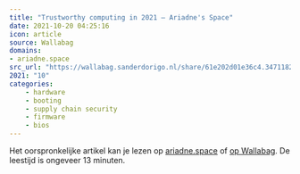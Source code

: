 ```yaml
---
title: "Trustworthy computing in 2021 – Ariadne's Space"
date: 2021-10-20 04:25:16
icon: article
source: Wallabag
domains:
- ariadne.space
src_url: "https://wallabag.sanderdorigo.nl/share/61e202d01e36c4.34711822"
2021: "10"
categories:
    - hardware
    - booting
    - supply chain security
    - firmware
    - bios
---
```

Het oorspronkelijke artikel kan je lezen op [ariadne.space](https://ariadne.space/2021/10/19/trustworthy-computing-in-2021/) of [op Wallabag](https://wallabag.sanderdorigo.nl/share/61e202d01e36c4.34711822). De leestijd is ongeveer 13 minuten.